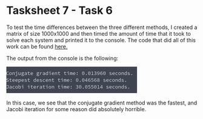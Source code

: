 # Tasksheet 7 - Task 6
To test the time differences between the three different methods, I created a matrix of size 1000x1000 and then timed the amount of time that it took to solve each system and printed it to the console. The code that did all of this work can be found [here.](../../software/matrix/sheet7task6.c)

The output from the console is the following:

![Output](task6.png)

In this case, we see that the conjugate gradient method was the fastest, and Jacobi iteration for some reason did absolutely horrible.

